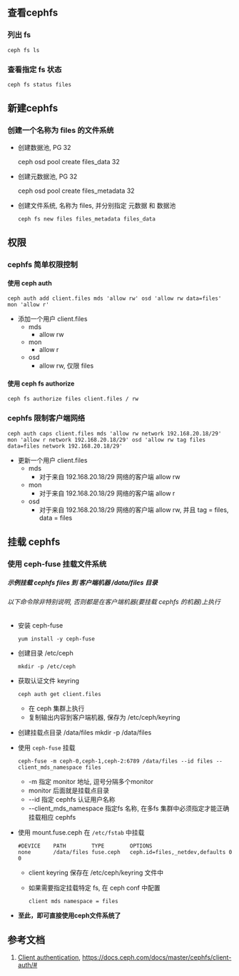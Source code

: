 ## 查看cephfs
### 列出 fs
    ceph fs ls

### 查看指定 fs 状态
    ceph fs status files


## 新建cephfs
### 创建一个名称为 files 的文件系统
- 创建数据池, PG 32
      
  
    ceph osd pool create files_data 32
  
- 创建元数据池, PG 32
      
  
    ceph osd pool create files_metadata 32
  
- 创建文件系统, 名称为 files, 并分别指定 元数据 和 数据池
  
      ceph fs new files files_metadata files_data

## 权限
### cephfs 简单权限控制
#### 使用 ceph auth
    ceph auth add client.files mds 'allow rw' osd 'allow rw data=files' mon 'allow r'

- 添加一个用户 client.files
  - mds 
    - allow rw
  - mon 
    - allow r
  - osd 
    - allow rw, 仅限 files

#### 使用 ceph fs authorize
    ceph fs authorize files client.files / rw

### cephfs 限制客户端网络

    ceph auth caps client.files mds 'allow rw network 192.168.20.18/29' mon 'allow r network 192.168.20.18/29' osd 'allow rw tag files data=files network 192.168.20.18/29'

- 更新一个用户 client.files
  - mds 
    - 对于来自 192.168.20.18/29 网络的客户端 allow rw
  - mon
    - 对于来自 192.168.20.18/29 网络的客户端 allow r
  - osd
    - 对于来自 192.168.20.18/29 网络的客户端 allow rw, 并且 tag = files, data = files

## 挂载 cephfs
### 使用 ceph-fuse 挂载文件系统
##### 示例挂载 cephfs files 到 客户端机器 /data/files 目录
###### 以下命令除非特别说明, 否则都是在客户端机器(要挂载 cephfs 的机器)上执行
- 安装 ceph-fuse
  
      yum install -y ceph-fuse

- 创建目录 /etc/ceph
  
      mkdir -p /etc/ceph

- 获取认证文件 keyring

      ceph auth get client.files
  - 在 ceph 集群上执行
  - 复制输出内容到客户端机器, 保存为 /etc/ceph/keyring

- 创建挂载点目录 /data/files
      mkdir -p /data/files

- 使用 `ceph-fuse` 挂载

      ceph-fuse -m ceph-0,ceph-1,ceph-2:6789 /data/files --id files --client_mds_namespace files
  - -m 指定 monitor 地址, 逗号分隔多个monitor
  - monitor 后面就是挂载点目录
  - --id 指定 cephfs 认证用户名称 
  - --client_mds_namespace 指定fs 名称, 在多fs 集群中必须指定才能正确挂载相应 cephfs

- 使用 mount.fuse.ceph 在 `/etc/fstab` 中挂载

      #DEVICE    PATH        TYPE        OPTIONS
      none       /data/files fuse.ceph   ceph.id=files,_netdev,defaults 0 0
  - client keyring 保存在 /etc/ceph/keyring 文件中
  - 如果需要指定挂载特定 fs, 在 ceph conf 中配置 

        client mds namespace = files

- **至此，即可直接使用ceph文件系统了**

## 参考文档
1. [Client authentication](https://docs.ceph.com/docs/master/cephfs/client-auth/#), https://docs.ceph.com/docs/master/cephfs/client-auth/#